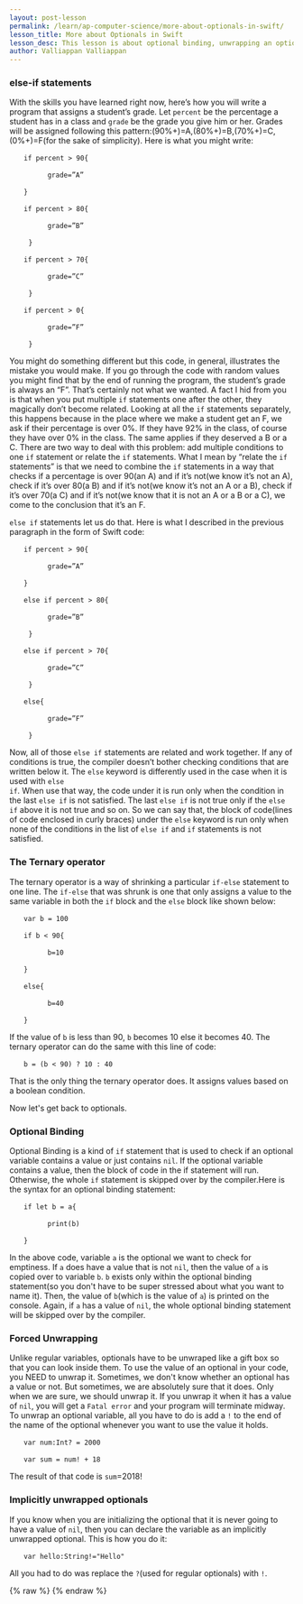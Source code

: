 ```yaml
---
layout: post-lesson
permalink: /learn/ap-computer-science/more-about-optionals-in-swift/
lesson_title: More about Optionals in Swift
lesson_desc: This lesson is about optional binding, unwrapping an optional, and the ternary operator in Swift.
author: Valliappan Valliappan
---
```


<script src="/questions.js"></script>
<h3>else-if statements</h3>
With the skills you have learned right now, here’s how you will write a program that assigns a student’s grade. Let <code>percent</code> be the percentage a student has in a class and <code>grade</code> be the grade you give him or her. Grades will be assigned following this pattern:(90%+)=A,(80%+)=B,(70%+)=C,(0%+)=F(for the sake of simplicity). Here is what you might write:
<pre>   <code>if percent > 90{</code></pre>
<pre>        <code>grade=”A”</code></pre>
<pre>   <code>}</code></pre>
<pre>   <code>if percent > 80{</code></pre>
<pre>        <code>grade=”B”</code></pre>
<pre>    <code>}</code></pre>
<pre>   <code>if percent > 70{</code></pre>
<pre>        <code>grade=”C”</code></pre>
<pre>    <code>}</code></pre>
<pre>   <code>if percent > 0{</code></pre>
<pre>        <code>grade=”F”</code></pre>
<pre>    <code>}</code></pre>

You might do something different but this code, in general, illustrates the mistake you would make. If you go through the code with random values you might find that by the end of running the program, the student’s grade is always an “F”. That’s certainly not what we wanted. A fact I hid from you is that when you put multiple <code>if</code> statements one after the other, they magically don’t become related. Looking at all the <code>if</code> statements separately, this happens because in the place where we make a student get an F, we ask if their percentage is over 0%. If they have 92% in the class, of course they have over 0% in the class. The same applies if they deserved a B or a C. There are two way to deal with this problem: add multiple conditions to one <code>if</code> statement or relate the <code>if</code> statements. What I mean by “relate the <code>if</code> statements” is that we need to combine the <code>if</code> statements in a way that checks if a percentage is over 90(an A) and if it’s not(we know it’s not an A), check if it’s over 80(a B) and if it’s not(we know it’s not an A or a B), check if it’s over 70(a C) and if it’s not(we know that it is not an A or a B or a C), we come to the conclusion that it’s an F.

<code>else if</code> statements let us do that. Here is what I described in the previous paragraph in the form of Swift code:
<pre>   <code>if percent > 90{</code></pre>
<pre>        <code>grade=”A”</code></pre>
<pre>   <code>}</code></pre>
<pre>   <code>else if percent > 80{</code></pre>
<pre>        <code>grade=”B”</code></pre>
<pre>    <code>}</code></pre>
<pre>   <code>else if percent > 70{</code></pre>
<pre>        <code>grade=”C”</code></pre>
<pre>    <code>}</code></pre>
<pre>   <code>else{</code></pre>
<pre>        <code>grade=”F”</code></pre>
<pre>    <code>}</code></pre>

Now, all of those <code>else if</code> statements are related and work together. If any of conditions is true, the compiler doesn’t bother checking conditions that are written below it. The <code>else</code> keyword is differently used in the case when it is used with <code>else if</code>. When use that way, the code under it is run only when the condition in the last <code>else if</code> is not satisfied. The last <code>else if</code> is not true only if the <code>else if</code> above it is not true and so on. So we can say that, the block of code(lines of code enclosed in curly braces) under the <code>else</code> keyword is run only when none of the conditions in the list of <code>else if</code> and <code>if</code> statements is not satisfied.

<h3>The Ternary operator</h3>
The ternary operator is a way of shrinking a particular <code>if-else</code> statement to one line. The <code>if-else</code> that was shrunk is one that only assigns a value to the same variable in both the <code>if</code> block and the <code>else</code> block like shown below:

<pre>   <code>var b = 100</code></pre>
<pre>   <code>if b < 90{</code></pre>
<pre>        <code>b=10</code></pre>
<pre>   <code>}</code></pre>
<pre>   <code>else{</code></pre>
<pre>        <code>b=40</code></pre>
<pre>   <code>}</code></pre>

If the value of <code>b</code> is less than 90, <code>b</code> becomes 10 else it becomes 40. The ternary operator can do the same with this line of code:

<pre>   <code>b = (b < 90) ? 10 : 40</code></pre>

That is the only thing the ternary operator does. It assigns values based on a boolean condition.

Now let's get back to optionals.
<h3>Optional Binding</h3>
Optional Binding is a kind of <code>if</code> statement that is used to check if an optional variable contains a value or just contains <code>nil</code>. If the optional variable contains a value, then the block of code in the if statement will run. Otherwise, the whole <code>if</code> statement is skipped over by the compiler.Here is the syntax for an optional binding statement:

<pre>   <code>if let b = a{</code></pre>
<pre>        <code>print(b)</code></pre>
<pre>   <code>}</code></pre>

In the above code, variable <code>a</code> is the optional we want to check for emptiness. If <code>a</code> does have a value that is not <code>nil</code>, then the value of <code>a</code> is copied over to variable <code>b</code>. <code>b</code> exists only within the optional binding statement(so you don't have to be super stressed about what you want to name it). Then, the value of <code>b</code>(which is the value of <code>a</code>) is printed on the console. Again, if <code>a</code> has a value of <code>nil</code>, the whole optional binding statement will be skipped over by the compiler.
<h3>Forced Unwrapping</h3>
Unlike regular variables, optionals have to be unwraped like a gift box so that you can look inside them. To use the value of an optional in your code, you NEED to unwrap it. Sometimes, we don't know whether an optional has a value or not. But sometimes, we are absolutely sure that it does. Only when we are sure, we should unwrap it. If you unwrap it when it has a value of <code>nil</code>, you will get a <code>Fatal error</code> and your program will terminate midway. To unwrap an optional variable, all you have to do is add a <code>!</code> to the end of the name of the optional whenever you want to use the value it holds.

<pre>   <code>var num:Int? = 2000</code></pre>
<pre>   <code>var sum = num! + 18</code></pre>

The result of that code is <code>sum</code>=2018!
<h3>Implicitly unwrapped optionals</h3>
If you know when you are initializing the optional that it is never going to have a value of <code>nil</code>, then you can declare the variable as an implicitly unwrapped optional. This is how you do it:

<pre>   <code>var hello:String!="Hello"</code></pre>

All you had to do was replace the <code>?</code>(used for regular optionals) with <code>!</code>.


{% raw %}
{% endraw %}